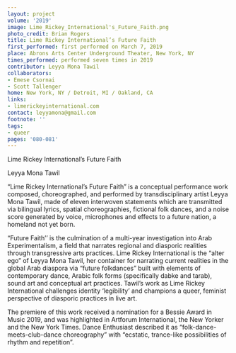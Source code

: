 ```yaml
---
layout: project
volume: '2019'
image: Lime_Rickey_International's_Future_Faith.png
photo_credit: Brian Rogers
title: Lime Rickey International’s Future Faith
first_performed: first performed on March 7, 2019
place: Abrons Arts Center Underground Theater, New York, NY
times_performed: performed seven times in 2019
contributor: Leyya Mona Tawil
collaborators:
- Emese Csornai
- Scott Tallenger
home: New York, NY / Detroit, MI / Oakland, CA
links:
- limerickeyinternational.com
contact: leyyamona@gmail.com
footnote: ''
tags:
- queer
pages: '080-081'
---
```


Lime Rickey International’s Future Faith

Leyya Mona Tawil

“Lime Rickey International’s Future Faith” is a conceptual performance work composed, choreographed, and performed by transdisciplinary artist Leyya Mona Tawil, made of eleven interwoven statements which are transmitted via bilingual lyrics, spatial choreographies, fictional folk dances, and a noise score generated by voice, microphones and effects to a future nation, a homeland not yet born.

“Future Faith’’ is the culmination of a multi-year investigation into Arab Experimentalism, a field that narrates regional and diasporic realities through transgressive arts practices. Lime Rickey International is the “alter ego” of Leyya Mona Tawil, her container for narrating current realities in the global Arab diaspora via “future folkdances” built with elements of contemporary dance, Arabic folk forms (specifically dabke and tarab), sound art and conceptual art practices. Tawil’s work as Lime Rickey International challenges identity ‘legibility’ and champions a queer, feminist perspective of diasporic practices in live art.

The premiere of this work received a nomination for a Bessie Award in Music 2019, and was highlighted in Artforum International, the New Yorker and the New York Times. Dance Enthusiast described it as “folk-dance-meets-club-dance choreography” with “ecstatic, trance-like possibilities of rhythm and repetition”.
